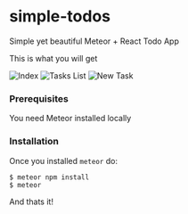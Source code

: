 # simple-todos
Simple yet beautiful Meteor + React Todo App

This is what you will get

![Index](https://i.imgur.com/23zTeDl.png "index_page")
![Tasks List](https://i.imgur.com/6NW2f2b.png "tasks_list")
![New Task](https://i.imgur.com/IZCRaCK.png "new_task")

### Prerequisites

You need Meteor installed locally

### Installation

Once you installed `meteor` do:

```
$ meteor npm install
$ meteor
```

And thats it!
